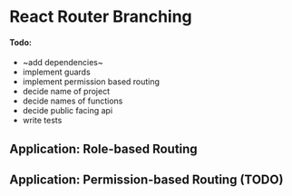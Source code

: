 # React Router Branching

#### Todo:

- ~add dependencies~
- implement guards
- implement permission based routing
- decide name of project
- decide names of functions
- decide public facing api
- write tests

## Application: Role-based Routing

## Application: Permission-based Routing (TODO)
